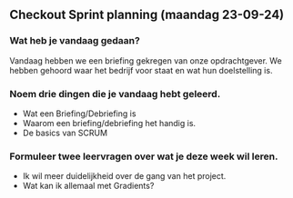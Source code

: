 ## Checkout Sprint planning (maandag 23-09-24)

### Wat heb je vandaag gedaan?

Vandaag hebben we een briefing gekregen van onze opdrachtgever. We hebben gehoord waar het bedrijf voor staat en wat hun doelstelling is.

### Noem drie dingen die je vandaag hebt geleerd.

* Wat een Briefing/Debriefing is
* Waarom een briefing/debriefing het handig is.
* De basics van SCRUM


### Formuleer twee leervragen over wat je deze week wil leren.
* Ik wil meer duidelijkheid over de gang van het project.
* Wat kan ik allemaal met Gradients?
 